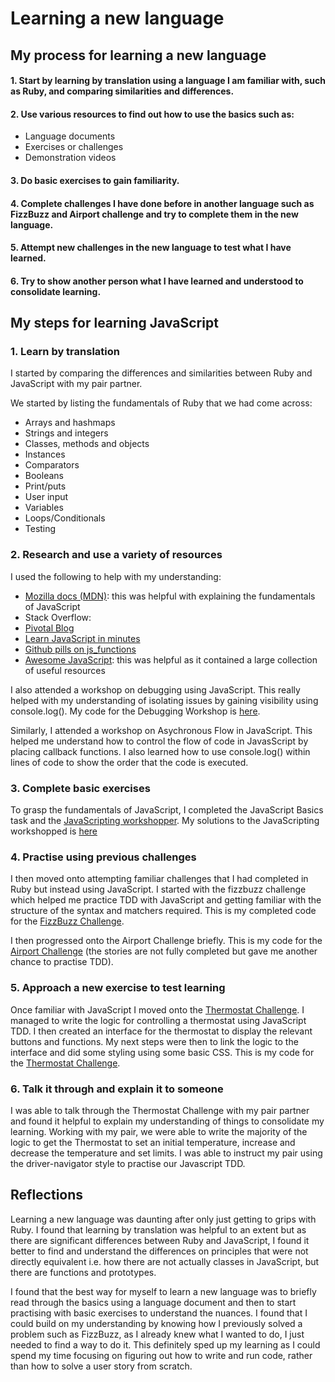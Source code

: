 # Learning a new language

## My process for learning a new language

#### 1. Start by learning by translation using a language I am familiar with, such as Ruby, and comparing similarities and differences.
#### 2. Use various resources to find out how to use the basics such as:
* Language documents
* Exercises or challenges
* Demonstration videos
#### 3. Do basic exercises to gain familiarity.
#### 4. Complete challenges I have done before in another language such as FizzBuzz and Airport challenge and try to complete them in the new language.
#### 5. Attempt new challenges in the new language to test what I have learned.
#### 6. Try to show another person what I have learned and understood to consolidate learning.


## My steps for learning JavaScript

### 1. Learn by translation
I started by comparing the differences and similarities between Ruby and JavaScript with my pair partner.

We started by listing the fundamentals of Ruby that we had come across:

* Arrays and hashmaps
* Strings and integers
* Classes, methods and objects
* Instances
* Comparators
* Booleans
* Print/puts
* User input
* Variables
* Loops/Conditionals
* Testing

### 2. Research and use a variety of resources
I used the following to help with my understanding:

* [Mozilla docs (MDN)](https://developer.mozilla.org/en-US/docs/Web/JavaScript): this was helpful with explaining the fundamentals of JavaScript
* Stack Overflow:
* [Pivotal Blog](https://content.pivotal.io/blog/javascript-constructors-prototypes-and-the-new-keyword)
* [Learn JavaScript in minutes](https://learnxinyminutes.com/docs/javascript/)
* [Github pills on js_functions](https://github.com/makersacademy/course/blob/master/pills/js_functions.md)
* [Awesome JavaScript](https://github.com/sorrycc/awesome-javascript): this was helpful as it contained a large collection of useful resources

I also attended a workshop on debugging using JavaScript. This really helped with my understanding of isolating issues by gaining visibility using console.log(). My code for the Debugging Workshop is [here](https://github.com/anhnguyenis/debugging_js).

Similarly, I attended a workshop on Asychronous Flow in JavaScript. This helped me understand how to control the flow of code in JavasScript by placing callback functions. I also learned how to use console.log() within lines of code to show the order that the code is executed.

### 3. Complete basic exercises
To grasp the fundamentals of JavaScript, I completed the JavaScript Basics task and the [JavaScripting workshopper](https://github.com/workshopper/JavaScripting). My solutions to the JavaScripting workshopped is [here](https://github.com/anhnguyenis/JavaScripting)

### 4. Practise using previous challenges
I then moved onto attempting familiar challenges that I had completed in Ruby but instead using JavaScript. I started with the fizzbuzz challenge which helped me practice TDD with JavaScript and getting familiar with the structure of the syntax and matchers required. This is my completed code for the [FizzBuzz Challenge](https://github.com/anhnguyenis/fizzbuzz_js).

I then progressed onto the Airport Challenge briefly. This is my code for the [Airport Challenge](https://github.com/anhnguyenis/airport_js) (the stories are not fully completed but gave me another chance to practise TDD).

### 5. Approach a new exercise to test learning
Once familiar with JavaScript I moved onto the [Thermostat Challenge](https://github.com/makersacademy/course/blob/master/thermostat/README.md). I managed to write the logic for controlling a thermostat using JavaScript TDD. I then created an interface for the thermostat to display the relevant buttons and functions. My next steps were then to link the logic to the interface and did some styling using some basic CSS. This is my code for the [Thermostat Challenge](https://github.com/anhnguyenis/thermostat_js).

### 6. Talk it through and explain it to someone
I was able to talk through the Thermostat Challenge with my pair partner and found it helpful to explain my understanding of things to consolidate my learning. Working with my pair, we were able to write the majority of the logic to get the Thermostat to set an initial temperature, increase and decrease the temperature and set limits. I was able to instruct my pair using the driver-navigator style to practise our Javascript TDD.

## Reflections

Learning a new language was daunting after only just getting to grips with Ruby. I found that learning by translation was helpful to an extent but as there are significant differences between Ruby and JavaScript, I found it better to find and understand the differences on principles that were not directly equivalent i.e. how there are not actually classes in JavaScript, but there are functions and prototypes.

I found that the best way for myself to learn a new language was to briefly read through the basics using a language document and then to start practising with basic exercises to understand the nuances. I found that I could build on my understanding by knowing how I previously solved a problem such as FizzBuzz, as I already knew what I wanted to do, I just needed to find a way to do it. This definitely sped up my learning as I could spend my time focusing on figuring out how to write and run code, rather than how to solve a user story from scratch.
